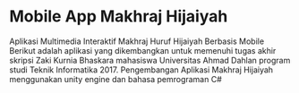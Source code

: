 # Mobile App Makhraj Hijaiyah
Aplikasi Multimedia Interaktif Makhraj Huruf Hijaiyah Berbasis Mobile
Berikut adalah aplikasi yang dikembangkan untuk memenuhi tugas akhir skripsi Zaki Kurnia Bhaskara mahasiswa Universitas Ahmad Dahlan program studi Teknik Informatika 2017.
Pengembangan Aplikasi Makhraj Hijaiyah menggunakan unity engine dan bahasa pemrograman C#
